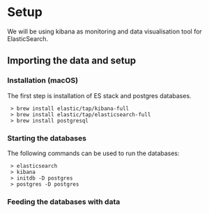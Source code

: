 # Setup
We will be using kibana as monitoring and data visualisation tool for ElasticSearch. 

## Importing the data and setup
### Installation (macOS)
The first step is installation of ES stack and postgres databases.
```
 > brew install elastic/tap/kibana-full
 > brew install elastic/tap/elasticsearch-full
 > brew install postgresql 
```

### Starting the databases
The following commands can be used to run the databases:
```
 > elasticsearch
 > kibana
 > initdb -D postgres
 > postgres -D postgres
```

### Feeding the databases with data

